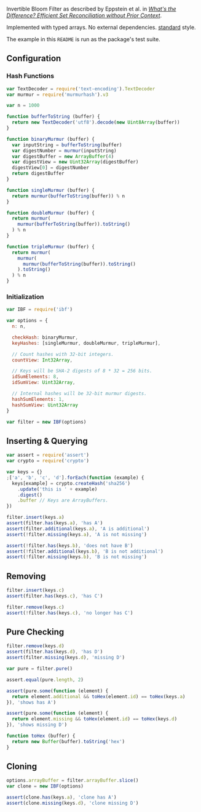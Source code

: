 Invertible Bloom Filter as described by Eppstein et al. in
[_What's the Difference? Efficient Set Reconciliation without Prior Context_][1].

[1]: https://www.ics.uci.edu/~eppstein/pubs/EppGooUye-SIGCOMM-11.pdf

Implemented with typed arrays.  No external dependencies. [standard][2] style.

[2]: https://www.npmjs.com/package/standard

The example in this `README` is run as the package's test suite.

## Configuration

### Hash Functions

```javascript
var TextDecoder = require('text-encoding').TextDecoder
var murmur = require('murmurhash').v3

var n = 1000

function bufferToString (buffer) {
  return new TextDecoder('utf8').decode(new Uint8Array(buffer))
}

function binaryMurmur (buffer) {
  var inputString = bufferToString(buffer)
  var digestNumber = murmur(inputString)
  var digestBuffer = new ArrayBuffer(4)
  var digestView = new Uint32Array(digestBuffer)
  digestView[0] = digestNumber
  return digestBuffer
}

function singleMurmur (buffer) {
  return murmur(bufferToString(buffer)) % n
}

function doubleMurmur (buffer) {
  return murmur(
    murmur(bufferToString(buffer)).toString()
  ) % n
}

function tripleMurmur (buffer) {
  return murmur(
    murmur(
      murmur(bufferToString(buffer)).toString()
    ).toString()
  ) % n
}
```

### Initialization

```javascript
var IBF = require('ibf')

var options = {
  n: n,

  checkHash: binaryMurmur,
  keyHashes: [singleMurmur, doubleMurmur, tripleMurmur],

  // Count hashes with 32-bit integers.
  countView: Int32Array,

  // Keys will be SHA-2 digests of 8 * 32 = 256 bits.
  idSumElements: 8,
  idSumView: Uint32Array,

  // Internal hashes will be 32-bit murmur digests.
  hashSumElements: 1,
  hashSumView: Uint32Array
}

var filter = new IBF(options)
```

## Inserting & Querying

```javascript
var assert = require('assert')
var crypto = require('crypto')

var keys = {}
;['a', 'b', 'c', 'd'].forEach(function (example) {
  keys[example] = crypto.createHash('sha256')
    .update('this is ' + example)
    .digest()
    .buffer // Keys are ArrayBuffers.
})

filter.insert(keys.a)
assert(filter.has(keys.a), 'has A')
assert(filter.additional(keys.a), 'A is additional')
assert(!filter.missing(keys.a), 'A is not missing')

assert(!filter.has(keys.b), 'does not have B')
assert(!filter.additional(keys.b), 'B is not additional')
assert(!filter.missing(keys.b), 'B is not missing')
```

## Removing

```javascript
filter.insert(keys.c)
assert(filter.has(keys.c), 'has C')

filter.remove(keys.c)
assert(!filter.has(keys.c), 'no longer has C')
```

## Pure Checking

```javascript
filter.remove(keys.d)
assert(filter.has(keys.d), 'has D')
assert(filter.missing(keys.d), 'missing D')

var pure = filter.pure()

assert.equal(pure.length, 2)

assert(pure.some(function (element) {
  return element.additional && toHex(element.id) == toHex(keys.a)
}), 'shows has A')

assert(pure.some(function (element) {
  return element.missing && toHex(element.id) == toHex(keys.d)
}), 'shows missing D')

function toHex (buffer) {
  return new Buffer(buffer).toString('hex')
}
```

## Cloning

```javascript
options.arrayBuffer = filter.arrayBuffer.slice()
var clone = new IBF(options)

assert(clone.has(keys.a), 'clone has A')
assert(clone.missing(keys.d), 'clone missing D')
```
